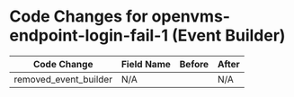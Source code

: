 # Code Changes for openvms-endpoint-login-fail-1 (Event Builder)

| Code Change | Field Name | Before | After |
|-------------|------------|--------|-------|
| removed_event_builder | N/A |  | N/A |